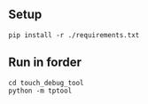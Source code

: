 ## Setup

```
pip install -r ./requirements.txt
```

## Run in forder

```
cd touch_debug_tool
python -m tptool
```
